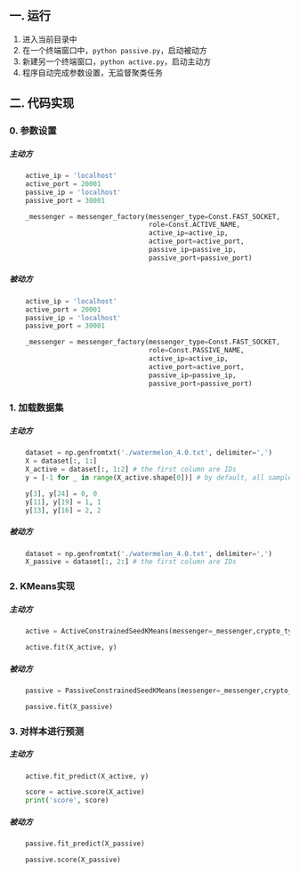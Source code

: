## 一. 运行

1. 进入当前目录中
2. 在一个终端窗口中，`python passive.py`，启动被动方
3. 新建另一个终端窗口，`python active.py`，启动主动方
4. 程序自动完成参数设置，无监督聚类任务

## 二. 代码实现

### 0. 参数设置

##### 主动方

```python
    active_ip = 'localhost'
    active_port = 20001
    passive_ip = 'localhost'
    passive_port = 30001

    _messenger = messenger_factory(messenger_type=Const.FAST_SOCKET,
                                   role=Const.ACTIVE_NAME,
                                   active_ip=active_ip,
                                   active_port=active_port,
                                   passive_ip=passive_ip,
                                   passive_port=passive_port)
```

##### 被动方

```python
    active_ip = 'localhost'
    active_port = 20001
    passive_ip = 'localhost'
    passive_port = 30001

    _messenger = messenger_factory(messenger_type=Const.FAST_SOCKET,
                                   role=Const.PASSIVE_NAME,
                                   active_ip=active_ip,
                                   active_port=active_port,
                                   passive_ip=passive_ip,
                                   passive_port=passive_port)
```

### 1. 加载数据集

##### 主动方

```python
    dataset = np.genfromtxt('./watermelon_4.0.txt', delimiter=',')
    X = dataset[:, 1:]
    X_active = dataset[:, 1:2] # the first column are IDs
    y = [-1 for _ in range(X_active.shape[0])] # by default, all samples has no label

    y[3], y[24] = 0, 0
    y[11], y[19] = 1, 1
    y[13], y[16] = 2, 2
```

##### 被动方

```python
    dataset = np.genfromtxt('./watermelon_4.0.txt', delimiter=',')
    X_passive = dataset[:, 2:] # the first column are IDs
```

### 2. KMeans实现

##### 主动方

```python
    active = ActiveConstrainedSeedKMeans(messenger=_messenger,crypto_type=None,n_clusters=3, n_init=10, verbose=False)

    active.fit(X_active, y)
```

##### 被动方

```python
    passive = PassiveConstrainedSeedKMeans(messenger=_messenger,crypto_type=None,n_clusters=3, n_init=10, verbose=False)

    passive.fit(X_passive)
```

### 3. 对样本进行预测

##### 主动方

```python
    active.fit_predict(X_active, y)

    score = active.score(X_active)
    print('score', score)
```

##### 被动方

```python
    passive.fit_predict(X_passive)

    passive.score(X_passive)
```

### 

